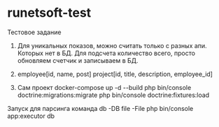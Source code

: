 # runetsoft-test
Тестовое задание

1. Для уникальных показов, можно считать только с разных апи. Которых нет в БД.
Для подсчета количество всего, просто обновляем счетчик и записываем в БД.

2. employee[id, name, post] project[id, title, description, employee_id]

3. Сам проект
docker-compose up -d --build
php bin/console doctrine:migrations:migrate
php bin/console doctrine:fixtures:load

Запуск для парсинга команда db -DB file -File
php bin/console app:executor db
